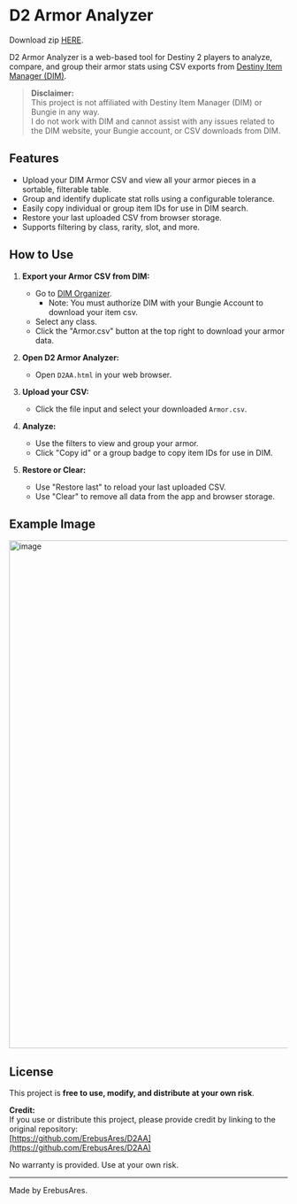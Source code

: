 # D2 Armor Analyzer

Download zip [HERE](https://github.com/ErebusAres/D2AA/archive/refs/tags/d2aa.zip).

D2 Armor Analyzer is a web-based tool for Destiny 2 players to analyze, compare, and group their armor stats using CSV exports from [Destiny Item Manager (DIM)](https://app.destinyitemmanager.com/).

> **Disclaimer:**  
> This project is not affiliated with Destiny Item Manager (DIM) or Bungie in any way.  
> I do not work with DIM and cannot assist with any issues related to the DIM website, your Bungie account, or CSV downloads from DIM.

## Features

- Upload your DIM Armor CSV and view all your armor pieces in a sortable, filterable table.
- Group and identify duplicate stat rolls using a configurable tolerance.
- Easily copy individual or group item IDs for use in DIM search.
- Restore your last uploaded CSV from browser storage.
- Supports filtering by class, rarity, slot, and more.

## How to Use

1. **Export your Armor CSV from DIM:**
   - Go to [DIM Organizer](https://app.destinyitemmanager.com/organizer).
     - Note: You must authorize DIM with your Bungie Account to download your item csv.
   - Select any class.
   - Click the "Armor.csv" button at the top right to download your armor data.

2. **Open D2 Armor Analyzer:**
   - Open `D2AA.html` in your web browser.

3. **Upload your CSV:**
   - Click the file input and select your downloaded `Armor.csv`.

4. **Analyze:**
   - Use the filters to view and group your armor.
   - Click "Copy id" or a group badge to copy item IDs for use in DIM.

5. **Restore or Clear:**
   - Use "Restore last" to reload your last uploaded CSV.
   - Use "Clear" to remove all data from the app and browser storage.

## Example Image
<img width="1920" height="918" alt="image" src="https://github.com/user-attachments/assets/6108b82e-c714-49bc-b0d0-b3166ec822a6" />

## License

This project is **free to use, modify, and distribute at your own risk**.

**Credit:**  
If you use or distribute this project, please provide credit by linking to the original repository:  
[https://github.com/ErebusAres/D2AA](https://github.com/ErebusAres/D2AA)

No warranty is provided. Use at your own risk.

---

Made by ErebusAres.
